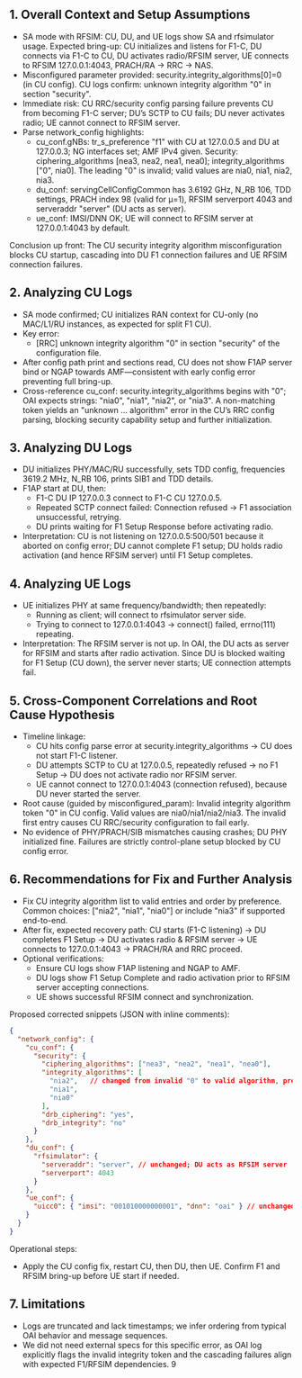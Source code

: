 ## 1. Overall Context and Setup Assumptions

- SA mode with RFSIM: CU, DU, and UE logs show SA and rfsimulator usage. Expected bring-up: CU initializes and listens for F1-C, DU connects via F1-C to CU, DU activates radio/RFSIM server, UE connects to RFSIM 127.0.0.1:4043, PRACH/RA → RRC → NAS.
- Misconfigured parameter provided: security.integrity_algorithms[0]=0 (in CU config). CU logs confirm: unknown integrity algorithm "0" in section "security".
- Immediate risk: CU RRC/security config parsing failure prevents CU from becoming F1-C server; DU’s SCTP to CU fails; DU never activates radio; UE cannot connect to RFSIM server.
- Parse network_config highlights:
  - cu_conf.gNBs: tr_s_preference "f1" with CU at 127.0.0.5 and DU at 127.0.0.3; NG interfaces set; AMF IPv4 given. Security: ciphering_algorithms [nea3, nea2, nea1, nea0]; integrity_algorithms ["0", nia0]. The leading "0" is invalid; valid values are nia0, nia1, nia2, nia3.
  - du_conf: servingCellConfigCommon has 3.6192 GHz, N_RB 106, TDD settings, PRACH index 98 (valid for μ=1), RFSIM serverport 4043 and serveraddr "server" (DU acts as server).
  - ue_conf: IMSI/DNN OK; UE will connect to RFSIM server at 127.0.0.1:4043 by default.

Conclusion up front: The CU security integrity algorithm misconfiguration blocks CU startup, cascading into DU F1 connection failures and UE RFSIM connection failures.

## 2. Analyzing CU Logs

- SA mode confirmed; CU initializes RAN context for CU-only (no MAC/L1/RU instances, as expected for split F1 CU).
- Key error:
  - [RRC] unknown integrity algorithm "0" in section "security" of the configuration file.
- After config path print and sections read, CU does not show F1AP server bind or NGAP towards AMF—consistent with early config error preventing full bring-up.
- Cross-reference cu_conf: security.integrity_algorithms begins with "0"; OAI expects strings: "nia0", "nia1", "nia2", or "nia3". A non-matching token yields an "unknown ... algorithm" error in the CU’s RRC config parsing, blocking security capability setup and further initialization.

## 3. Analyzing DU Logs

- DU initializes PHY/MAC/RU successfully, sets TDD config, frequencies 3619.2 MHz, N_RB 106, prints SIB1 and TDD details.
- F1AP start at DU, then:
  - F1-C DU IP 127.0.0.3 connect to F1-C CU 127.0.0.5.
  - Repeated SCTP connect failed: Connection refused → F1 association unsuccessful, retrying.
  - DU prints waiting for F1 Setup Response before activating radio.
- Interpretation: CU is not listening on 127.0.0.5:500/501 because it aborted on config error; DU cannot complete F1 setup; DU holds radio activation (and hence RFSIM server) until F1 Setup completes.

## 4. Analyzing UE Logs

- UE initializes PHY at same frequency/bandwidth; then repeatedly:
  - Running as client; will connect to rfsimulator server side.
  - Trying to connect to 127.0.0.1:4043 → connect() failed, errno(111) repeating.
- Interpretation: The RFSIM server is not up. In OAI, the DU acts as server for RFSIM and starts after radio activation. Since DU is blocked waiting for F1 Setup (CU down), the server never starts; UE connection attempts fail.

## 5. Cross-Component Correlations and Root Cause Hypothesis

- Timeline linkage:
  - CU hits config parse error at security.integrity_algorithms → CU does not start F1-C listener.
  - DU attempts SCTP to CU at 127.0.0.5, repeatedly refused → no F1 Setup → DU does not activate radio nor RFSIM server.
  - UE cannot connect to 127.0.0.1:4043 (connection refused), because DU never started the server.
- Root cause (guided by misconfigured_param): Invalid integrity algorithm token "0" in CU config. Valid values are nia0/nia1/nia2/nia3. The invalid first entry causes CU RRC/security configuration to fail early.
- No evidence of PHY/PRACH/SIB mismatches causing crashes; DU PHY initialized fine. Failures are strictly control-plane setup blocked by CU config error.

## 6. Recommendations for Fix and Further Analysis

- Fix CU integrity algorithm list to valid entries and order by preference. Common choices: ["nia2", "nia1", "nia0"] or include "nia3" if supported end-to-end.
- After fix, expected recovery path: CU starts (F1-C listening) → DU completes F1 Setup → DU activates radio & RFSIM server → UE connects to 127.0.0.1:4043 → PRACH/RA and RRC proceed.
- Optional verifications:
  - Ensure CU logs show F1AP listening and NGAP to AMF.
  - DU logs show F1 Setup Complete and radio activation prior to RFSIM server accepting connections.
  - UE shows successful RFSIM connect and synchronization.

Proposed corrected snippets (JSON with inline comments):

```json
{
  "network_config": {
    "cu_conf": {
      "security": {
        "ciphering_algorithms": ["nea3", "nea2", "nea1", "nea0"],
        "integrity_algorithms": [
          "nia2",   // changed from invalid "0" to valid algorithm, preferred first
          "nia1",
          "nia0"
        ],
        "drb_ciphering": "yes",
        "drb_integrity": "no"
      }
    },
    "du_conf": {
      "rfsimulator": {
        "serveraddr": "server", // unchanged; DU acts as RFSIM server
        "serverport": 4043
      }
    },
    "ue_conf": {
      "uicc0": { "imsi": "001010000000001", "dnn": "oai" } // unchanged
    }
  }
}
```

Operational steps:
- Apply the CU config fix, restart CU, then DU, then UE. Confirm F1 and RFSIM bring-up before UE start if needed.

## 7. Limitations

- Logs are truncated and lack timestamps; we infer ordering from typical OAI behavior and message sequences.
- We did not need external specs for this specific error, as OAI log explicitly flags the invalid integrity token and the cascading failures align with expected F1/RFSIM dependencies.
9
